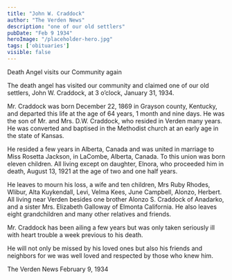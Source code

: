 ```yaml
---
title: "John W. Craddock"
author: "The Verden News"
description: "one of our old settlers"
pubDate: "Feb 9 1934"
heroImage: "/placeholder-hero.jpg"
tags: ['obituaries']
visible: false
---
```

Death Angel visits our Community again

The death angel has visited our community and claimed one of our old settlers, John W. Craddock, at 3 o’clock, January 31, 1934.

Mr. Craddock was born December 22, 1869 in Grayson county, Kentucky, and departed this life at the age of 64 years, 1 month and nine days. He was the son of Mr. and Mrs. D.W. Craddock, who resided in Verden many years. He was converted and baptised in the Methodist church at an early age in the state of Kansas.

He resided a few years in Alberta, Canada and was united in marriage to Miss Rosetta Jackson, in LaCombe, Alberta, Canada. To this union was born eleven children. All living except on daughter, Elnora, who proceeded him in death, August 13, 1921 at the age of two and one half years.

He leaves to mourn his loss, a wife and ten children, Mrs Ruby Rhodes, Wlibur, Alta Kuykendall, Levi, Velma Kees, June Campbell, Alonzo, Herbert. All living near Verden besides one brother Alonzo S. Craddock of Anadarko, and a sister Mrs. Elizabeth Galloway of Elmonta California. He also leaves eight grandchildren and many other relatives and friends. 

Mr. Craddock has been ailing a few years but was only taken seriously ill with heart trouble a week previous to his death.

He will not only be missed by his loved ones but also his friends and neighbors for we was well loved and respected by those who knew him.

The Verden News
February 9, 1934
